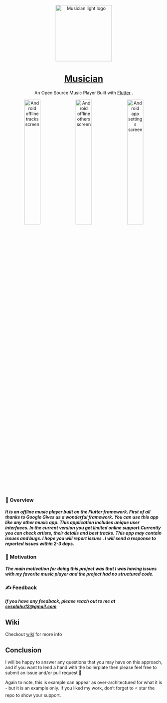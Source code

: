 

<p align="center">
  <a align="center" href="https://frostyapp.io">
    <img
      src="https://ik.imagekit.io/vun0le607a/Github/Musician/app_icons/splash_icon_white_Ldfg7FfO-.png?ik-sdk-version=javascript-1.4.3&updatedAt=1674728487749"
      width="180px"
      alt="Musician light logo "
    />
    <h1 align="center">Musician</h1>
  </a>
</p>

<p align="center">
   An Open Source Music Player Built with
  <a href="https://flutter.dev/">Flutter</a> .
</p>


<p align="center">
  <img
    title="Offline Tracks"
    alt="Android offline tracks screen"
    src="https://ik.imagekit.io/vun0le607a/Github/Musician/musicia_screen_shots/tracks_eIwvyVBmw.png?ik-sdk-version=javascript-1.4.3&updatedAt=1674731316682"
    width="32%"
  />
  <img
    title="Offline Others"
    alt="Android offline others screen"
    src="https://ik.imagekit.io/vun0le607a/Github/Musician/musicia_screen_shots/other_G4W5-vnX2.png?ik-sdk-version=javascript-1.4.3&updatedAt=1674731316600"
    width="32%"
  />
  <img
    title="App settings"
    alt='Android app settings screen'
    src="https://ik.imagekit.io/vun0le607a/Github/Musician/musicia_screen_shots/settings_3yIz2FMmF.png?ik-sdk-version=javascript-1.4.3&updatedAt=1674731316557"
    width="32%"
  />
</p>

### 🎯 Overview
##### It is an offline music player built on the Flutter framework. First of all thanks to Google Gives us a wonderful framework. You can use this app like any other music app. This application includes unique user interfaces. In the current version you get limited online support.Currently you can check artists, their details and best tracks. This app may contain issues and bugs. I hope you will report issues . I will send a response to reported issues within 2-3 days.
<!-- Musician is built with flutter . Musician is inspired by many applications including spotify,Youtube music,jio jiosaavn,etc. -->

### 💪 Motivation
##### The main motivation for doing this project was that I was having issues with my favorite music player and the project had no structured code. 

### ✍️ Feedback
##### If you have any feedback, please reach out to me at cvsalahu12@gmail.com

## Wiki

Checkout [wiki](https://github.com/zubairehman/flutter-boilerplate-project/wiki) for more info

## Conclusion

I will be happy to answer any questions that you may have on this approach, and if you want to lend a hand with the boilerplate then please feel free to submit an issue and/or pull request 🙂

Again to note, this is example can appear as over-architectured for what it is - but it is an example only. If you liked my work, don’t forget to ⭐ star the repo to show your support.

